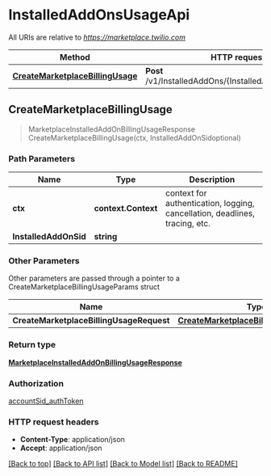 # InstalledAddOnsUsageApi

All URIs are relative to *https://marketplace.twilio.com*

Method | HTTP request | Description
------------- | ------------- | -------------
[**CreateMarketplaceBillingUsage**](InstalledAddOnsUsageApi.md#CreateMarketplaceBillingUsage) | **Post** /v1/InstalledAddOns/{InstalledAddOnSid}/Usage | 



## CreateMarketplaceBillingUsage

> MarketplaceInstalledAddOnBillingUsageResponse CreateMarketplaceBillingUsage(ctx, InstalledAddOnSidoptional)





### Path Parameters


Name | Type | Description
------------- | ------------- | -------------
**ctx** | **context.Context** | context for authentication, logging, cancellation, deadlines, tracing, etc.
**InstalledAddOnSid** | **string** | 

### Other Parameters

Other parameters are passed through a pointer to a CreateMarketplaceBillingUsageParams struct


Name | Type | Description
------------- | ------------- | -------------
**CreateMarketplaceBillingUsageRequest** | [**CreateMarketplaceBillingUsageRequest**](CreateMarketplaceBillingUsageRequest.md) | 

### Return type

[**MarketplaceInstalledAddOnBillingUsageResponse**](MarketplaceInstalledAddOnBillingUsageResponse.md)

### Authorization

[accountSid_authToken](../README.md#accountSid_authToken)

### HTTP request headers

- **Content-Type**: application/json
- **Accept**: application/json

[[Back to top]](#) [[Back to API list]](../README.md#documentation-for-api-endpoints)
[[Back to Model list]](../README.md#documentation-for-models)
[[Back to README]](../README.md)


